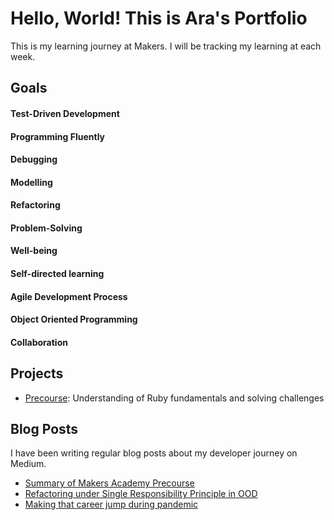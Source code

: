 # Hello, World! This is Ara's Portfolio

This is my learning journey at Makers. I will be tracking my learning at each week.

## Goals
#### Test-Driven Development
#### Programming Fluently
#### Debugging
#### Modelling
#### Refactoring
#### Problem-Solving
#### Well-being
#### Self-directed learning
#### Agile Development Process
#### Object Oriented Programming
#### Collaboration

## Projects
- [Precourse](https://github.com/Aracho1/mastery-quizzes): Understanding of Ruby fundamentals and solving challenges

## Blog Posts
I have been writing regular blog posts about my developer journey on Medium.
- [Summary of Makers Academy Precourse](https://hello-ara.medium.com/summary-of-makers-academy-precourse-6f65e2577335?source=your_stories_page-------------------------------------)
- [Refactoring under Single Responsibility Principle in OOD](https://hello-ara.medium.com/refactoring-under-single-responsibility-principle-in-oop-240ebb107a82?source=your_stories_page-------------------------------------)
- [Making that career jump during pandemic](https://hello-ara.medium.com/making-that-career-jump-during-the-pandemic-777a244a981b?source=your_stories_page-------------------------------------)
